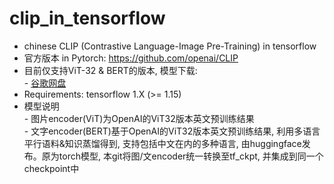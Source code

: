 # clip_in_tensorflow

- chinese CLIP (Contrastive Language-Image Pre-Training) in tensorflow
- 官方版本 in Pytorch: https://github.com/openai/CLIP
- 目前仅支持ViT-32 & BERT的版本, 模型下载: 
<br> - [谷歌网盘](https://drive.google.com/drive/folders/17aECcM7m2aflp9Fl6j8yJfZ-ZSn6v07z?usp=sharing)
- Requirements: tensorflow 1.X (>= 1.15)
- 模型说明
<br> - 图片encoder(ViT)为OpenAI的ViT32版本英文预训练结果
<br> - 文字encoder(BERT)基于OpenAI的ViT32版本英文预训练结果, 利用多语言平行语料&知识蒸馏得到, 支持包括中文在内的多种语言, 由huggingface发布。原为torch模型, 本git将图/文encoder统一转换至tf_ckpt, 并集成到同一个checkpoint中
